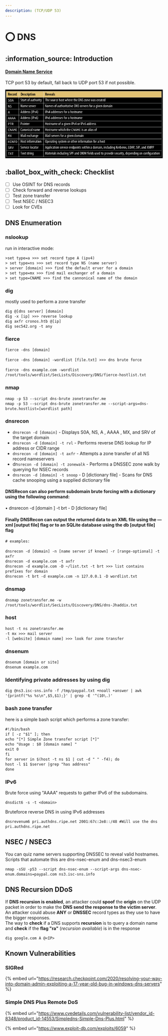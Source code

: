 ```yaml
---
description: (TCP/UDP 53)
---
```


# ⭕ DNS

## :information\_source: Introduction

#### [Domain Name Service](https://tools.ietf.org/html/rfc1035)

TCP port 53 by default, fall back to UDP port 53 if not possible.

![](<../../.gitbook/assets/image (277) (1) (1) (1) (1) (1).png>)

## :ballot\_box\_with\_check: Checklist

* [ ] Use OSINT for DNS records
* [ ] Check forward and reverse lookups
* [ ] Test zone transfer
* [ ] Test NSEC / NSEC3
* [ ] Look for CVEs

## DNS Enumeration

### nslookup

run in interactive mode:

```
>set type=a >>> set record type A (ipv4)
> set type=ns >>> set record type NS (name server)
> server [domain] >>> find the default erver for a domain
> set type=mx >>> find mail exchanger of a domain
> set type=CNAME >>> find the cannonical name of the domain
```

### dig

mostly used to perform a zone transfer

```
dig @[dns server] [domain]
dig -x [ip] >>> reverse lookup
dig axfr cronos.htb @[ip]
dig sec542.org -t any
```

### fierce

```
fierce -dns [domain]

fierce -dns [domain] -wordlist [file.txt] >>> dns brute force

fierce -dns example.com -wordlist /root/tools/wordlist/SecLists/Discovery/DNS/fierce-hostlist.txt 
```

### nmap

```
nmap -p 53 --script dns-brute zonetransfer.me
nmap -p 53 --script dns-brute zonetransfer.me --script-args=dns-brute.hostlist=[wordlist path]
```

### dnsrecon

* `dnsrecon -d [domain]` - Displays S0A, NS, A , AAAA , MX, and SRV of the target domain
* `dnsrecon -d [domain] -t rvl` - Performs reverse DNS lookup for IP address or CIDR range
* `dnsrecon -d [domain] -t axfr` - Attempts a zone transfer of all NS record nameservers
* dn`srecon -d [domain] -t zonewalk` - Performs a DNSSEC zone walk by querying for NSEC records
* `dnsrecon -d [domain] -t snoop` - D \[dictionary file] - Scans for DNS cache snooping using a supplied dictionary file

#### DNSRecon can also perform subdomain brute forcing with a dictionary using the following command:

• dnsrecon -d \[domain ] -t brt - D \[dictionary file]

#### Finally DNSRecon can output the returned data to an XML file using the — xml \[output file] flag or to an SQLite database using the db \[output file] flag

```
# examples:

dnsrecon -d [domain] -n [name server if known] -r [range-optional] -t axfr
dnsrecon -d example.com -t axfr
dnsrecon -d example.com -D ~/list.txt -t brt >>> list contains prefixes for domain
dnsrecon -t brt -d example.com -n 127.0.0.1 -D wordlist.txt
```

### dnsmap

```
dnsmap zonetransfer.me -w /root/tools/wordlist/SecLists/Discovery/DNS/dns-Jhaddix.txt
```

### host

```
host -t ns zonetransfer.me
-t mx >>> mail server
-l [website] [domain name] >>> look for zone transfer
```

### dnsenum

```
dnsenum [domain or site]
dnsenum example.com
```

### Identifying private addresses by using dig

```
dig @ns3.isc-sns.info -f /tmp/paypal.txt +noall +answer | awk '{printf("%s %s\n",$5,$1);}' | grep -E '^(10\.)'
```

### bash zone transfer

here is a simple bash script which performs a zone transfer:

```
#!/bin/bash
if [ -z "$1" ]; then
echo "[*] Simple Zone transfer script [*]"
echo "Usage : $0 [domain name] "
exit 0
fi
for server in $(host -t ns $1 | cut -d " " -f4); do
host -l $1 $server |grep "has address"
done
```

### IPv6

Brute force using "AAAA" requests to gather IPv6 of the subdomains.

```
dnsdict6 -s -t <domain>
```

Bruteforce reverse DNS in using IPv6 addresses

```
dnsrevenum6 pri.authdns.ripe.net 2001:67c:2e8::/48 #Will use the dns pri.authdns.ripe.net
```

## NSEC / NSEC3

You can quiz name servers supporting DNSSEC to reveal valid hostnames. Scripts that automate this are dns-nsec-enum and dns-nsec3-enum

```
nmap -sSU -p53 --script dns-nsec-enum --script-args dns-nsec-enum.domains=paypal.com ns3.isc-sns.info

```

## DNS Recursion DDoS

If **DNS recursion is enabled**, an attacker could **spoof** the **origin** on the UDP packet in order to make the **DNS send the response to the victim server**. An attacker could abuse **ANY** or **DNSSEC** record types as they use to have the bigger responses.\
The way to **check** if a DNS supports **recursion** is to query a domain name and **check** if the **flag "ra"** (_recursion available_) is in the response

```
dig google.com A @<IP>
```

## Known Vulnerabilities

### SIGRed

{% embed url="https://research.checkpoint.com/2020/resolving-your-way-into-domain-admin-exploiting-a-17-year-old-bug-in-windows-dns-servers" %}

### Simple DNS Plus Remote DoS

{% embed url="https://www.cvedetails.com/vulnerability-list/vendor_id-8348/product_id-14553/Simpledns-Simple-Dns-Plus.html" %}

{% embed url="https://www.exploit-db.com/exploits/6059" %}
